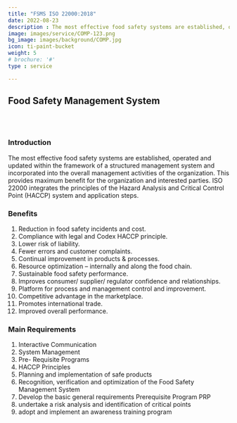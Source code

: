 ```yaml
---
title: "FSMS ISO 22000:2018"
date: 2022-08-23
description : The most effective food safety systems are established, operated and updated within the framework of a structured management system and incorporated into the overall management activities of the organization. This provides maximum benefit for the organization and interested parties. ISO 22000 integrates the principles of the Hazard Analysis and Critical Control Point (HACCP) system and application steps.
image: images/service/COMP-123.png
bg_image: images/background/COMP.jpg
icon: ti-paint-bucket
weight: 5
# brochure: '#'
type : service

---
```


## Food Safety Management System
<pre>


</pre>

### Introduction
The most effective food safety systems are established, operated and updated within the framework of a structured management system and incorporated into the overall management activities of the organization. This provides maximum benefit for the organization and interested parties. ISO 22000 integrates the principles of the Hazard Analysis and Critical Control Point (HACCP) system and application steps.

### Benefits
1. Reduction in food safety incidents and cost.
2. Compliance with legal and Codex HACCP principle.
3. Lower risk of liability.
4. Fewer errors and customer complaints.
5. Continual improvement in products & processes.
6. Resource optimization – internally and along the food chain.
7. Sustainable food safety performance.
8. Improves consumer/ supplier/ regulator confidence and relationships.
9. Platform for process and management control and improvement.
10. Competitive advantage in the marketplace.
11. Promotes international trade.
12. Improved overall performance.

### Main Requirements
1. Interactive Communication
2. System Management
3. Pre- Requisite Programs
4. HACCP Principles
5. Planning and implementation of safe products
6. Recognition, verification and optimization of the Food Safety Management System
7. Develop the basic general requirements Prerequisite Program PRP
8. undertake a risk analysis and identification of critical points
9. adopt and implement an awareness training program